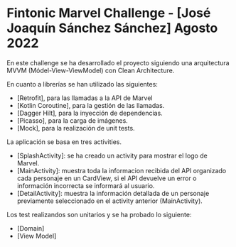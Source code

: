 # Fintonic Marvel Challenge - [José Joaquín Sánchez Sánchez] Agosto 2022

En este challenge se ha desarrollado el proyecto siguiendo una arquitectura MVVM (Módel-View-ViewModel)
con Clean Architecture.

En cuanto a librerías se han utilizado las siguientes:

- [Retrofit], para las llamadas a la API de Marvel
- [Kotlin Coroutine], para la gestión de las llamadas.
- [Dagger Hilt], para la inyección de dependencias.
- [Picasso], para la carga de imágenes.
- [Mock], para la realización de unit tests.

La aplicación se basa en tres activities.

- [SplashActivity]: se ha creado un activity para mostrar el logo de Marvel.
- [MainActivity]: muestra toda la informacion recibida del API organizado cada personaje en un CardView,
    si el API devuelve un error o información incorrecta se informará al usuario.
- [DetailActivity]: muestra la información detallada de un personaje previamente seleccionado en el 
    activity anterior (MainActivity).

Los test realizandos son unitarios y se ha probado lo siguiente:
- [Domain]
- [View Model]